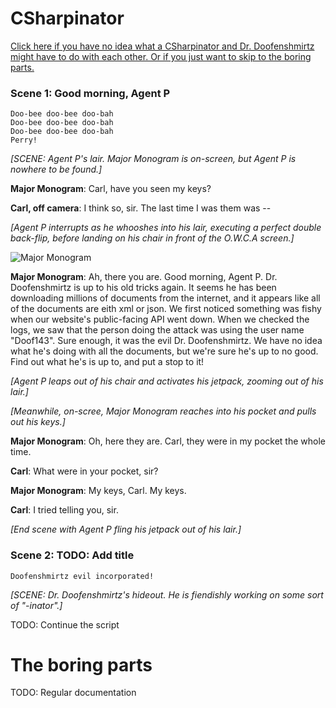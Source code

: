 # CSharpinator

[Click here if you have no idea what a CSharpinator and Dr. Doofenshmirtz might have to do with each other. Or if you just want to skip to the boring parts.](#the-boring-parts)

### Scene 1: Good morning, Agent P

```
Doo-bee doo-bee doo-bah
Doo-bee doo-bee doo-bah
Doo-bee doo-bee doo-bah
Perry!
```

*[SCENE: Agent P's lair. Major Monogram is on-screen, but Agent P is nowhere to be found.]*

**Major Monogram**: Carl, have you seen my keys?

**Carl, off camera**: I think so, sir. The last time I was them was --

*[Agent P interrupts as he whooshes into his lair, executing a perfect double back-flip, before landing on his chair in front of the O.W.C.A screen.]*

![Major Monogram](https://raw.github.com/wiki/bfriesen/CSharpinator/major_monogram.png)

**Major Monogram**: Ah, there you are. Good morning, Agent P. Dr. Doofenshmirtz is up to his old tricks again. It seems he has been downloading millions of documents from the internet, and it appears like all of the documents are eith xml or json. We first noticed something was fishy when our website's public-facing API went down. When we checked the logs, we saw that the person doing the attack was using the user name "Doof143". Sure enough, it was the evil Dr. Doofenshmirtz. We have no idea what he's doing with all the documents, but we're sure he's up to no good. Find out what he's is up to, and put a stop to it!

*[Agent P leaps out of his chair and activates his jetpack, zooming out of his lair.]*

*[Meanwhile, on-scree, Major Monogram reaches into his pocket and pulls out his keys.]*

**Major Monogram**: Oh, here they are. Carl, they were in my pocket the whole time.

**Carl**: What were in your pocket, sir?

**Major Monogram**: My keys, Carl. My keys.

**Carl**: I tried telling you, sir.

*[End scene with Agent P fling his jetpack out of his lair.]*

### Scene 2: TODO: Add title

```
Doofenshmirtz evil incorporated!
```

*[SCENE: Dr. Doofenshmirtz's hideout. He is fiendishly working on some sort of "-inator".]*

TODO: Continue the script

# The boring parts

TODO: Regular documentation

